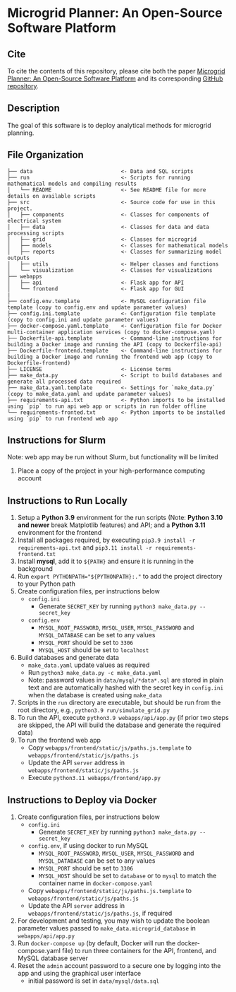 # Microgrid Planner: An Open-Source Software Platform

## Cite

To cite the contents of this repository, please cite both the paper [Microgrid Planner: An Open-Source Software Platform](https://doi.org/10.1287/ijoc.2023.0336) and its corresponding [GitHub repository](https://doi.org/10.1287/ijoc.2023.0336.cd).

## Description

The goal of this software is to deploy analytical methods for microgrid planning.

## File Organization

    ├── data                            <- Data and SQL scripts
    ├── run                             <- Scripts for running mathematical models and compiling results
    │   └── README                      <- See README file for more details on available scripts
    ├── src                             <- Source code for use in this project.
    │   ├── components                  <- Classes for components of electrical system
    │   ├── data                        <- Classes for data and data processing scripts
    │   ├── grid                        <- Classes for microgrid
    │   ├── models                      <- Classes for mathematical models 
    │   ├── reports                     <- Classes for summarizing model outputs
    │   ├── utils                       <- Helper classes and functions
    │   └── visualization               <- Classes for visualizations
    ├── webapps
    │   ├── api                         <- Flask app for API
    │   └── frontend                    <- Flask app for GUI
    |
    ├── config.env.template             <- MySQL configuration file template (copy to config.env and update parameter values)
    ├── config.ini.template             <- Configuration file template (copy to config.ini and update parameter values)
    ├── docker-compose.yaml.template    <- Configuration file for Docker multi-container application services (copy to docker-compose.yaml)
    ├── Dockerfile-api.template         <- Command-line instructions for building a Docker image and running the API (copy to Dockerfile-api)
    ├── Dockerfile-frontend.template    <- Command-line instructions for building a Docker image and running the frontend web app (copy to Dockerfile-frontend)
    ├── LICENSE                         <- License terms
    ├── make_data.py                    <- Script to build databases and generate all processed data required
    ├── make_data.yaml.template         <- Settings for `make_data.py` (copy to make_data.yaml and update parameter values)
    ├── requirements-api.txt            <- Python imports to be installed using `pip` to run api web app or scripts in run folder offline
    └── requirements-fronted.txt        <- Python imports to be installed using `pip` to run frontend web app


## Instructions for Slurm

Note: web app may be run without Slurm, but functionality will be limited
1. Place a copy of the project in your high-performance computing account


## Instructions to Run Locally

1. Setup a **Python 3.9** environment for the run scripts (Note: **Python 3.10 and newer** break Matplotlib features) and API; and a **Python 3.11** environment for the frontend
2. Install all packages required, by executing `pip3.9 install -r requirements-api.txt` and `pip3.11 install -r requirements-frontend.txt`
3. Install **mysql**, add it to `${PATH}` and ensure it is running in the background
4. Run `export PYTHONPATH="${PYTHONPATH}:."` to add the project directory to your Python path
5. Create configuration files, per instructions below
    - `config.ini`
        - Generate `SECRET_KEY` by running `python3 make_data.py --secret_key`
    - `config.env`
        - `MYSQL_ROOT_PASSWORD`, `MYSQL_USER`, `MYSQL_PASSWORD` and `MYSQL_DATABASE` can be set to any values
        - `MYSQL_PORT` should be set to `3306`
        - `MYSQL_HOST` should be set to `localhost`
6. Build databases and generate data
    - `make_data.yaml` update values as required
    - Run `python3 make_data.py -c make_data.yaml`
    - Note: password values in `data/mysql/*data*.sql` are stored in plain text and are automatically hashed with the secret key in `config.ini` when the database is created using `make_data`
7. Scripts in the `run` directory are executable, but should be run from the root directory, e.g., `python3.9 run/simulate_grid.py`
8. To run the API, execute `python3.9 webapps/api/app.py` (if prior two steps are skipped, the API will build the database and generate the required data)
9. To run the frontend web app
    - Copy `webapps/frontend/static/js/paths.js.template` to `webapps/frontend/static/js/paths.js`
    - Update the API `server` address in `webapps/frontend/static/js/paths.js`
    - Execute `python3.11 webapps/frontend/app.py`


## Instructions to Deploy via Docker

1. Create configuration files, per instructions below
    - `config.ini`
        - Generate `SECRET_KEY` by running `python3 make_data.py --secret_key`
    - `config.env`, if using docker to run MySQL
        - `MYSQL_ROOT_PASSWORD`, `MYSQL_USER`, `MYSQL_PASSWORD` and `MYSQL_DATABASE` can be set to any values
        - `MYSQL_PORT` should be set to `3306`
        - `MYSQL_HOST` should be set to `database` or to `mysql` to match the container name in `docker-compose.yaml`
    - Copy `webapps/frontend/static/js/paths.js.template` to `webapps/frontend/static/js/paths.js`    
    - Update the API `server` address in `webapps/frontend/static/js/paths.js`, if required
2. For development and testing, you may wish to update the boolean parameter values passed to `make_data.microgrid_database` in `webapps/api/app.py`
3. Run `docker-compose up` (by default, Docker will run the docker-compose.yaml file) to run three containers for the API, frontend, and MySQL database server
4. Reset the `admin` account password to a secure one by logging into the app and using the graphical user interface
    - initial password is set in `data/mysql/data.sql`

